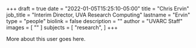 +++
draft = true
date = "2022-01-05T15:25:10-05:00"
title = "Chris Ervin"
job_title = "Interim Director, UVA Research Computing"
lastname = "Ervin"
type = "people"
biolink = false
description = ""
author = "UVARC Staff"
images = [
  ""
]
subjects = [
  "research",
]
+++

More about this user goes here.
